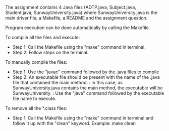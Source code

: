 The assignment contains 4 Java files (ADTP.java, Subject.java, Student.java, SunwayUniversity.java) 
where SunwayUniversity.java is the main driver file, a Makefile, a README and the assignment question.

Program execution can be done automatically by calling the Makefile.

To compile all the files and execute:
- Step 1: Call the Makefile using the "make" command in terminal.
- Step 2: Follow steps on the terminal.

To manually compile the files:
- Step 1: Use the "javac" command followed by the .java files to compile
- Step 2: An executable file should be present with the name of the .java file that contained the main method.
        : In this case, as SunwayUniversity.java contains the main method, the executable will be SunwayUniversity.
        : Use the "java" command followed by the executable file name to execute.

To remove all the *.class files:
- Step 1: Call the Makefile using the "make" command in terminal and follow it up with the "clean" keyword.
          Example: make clean